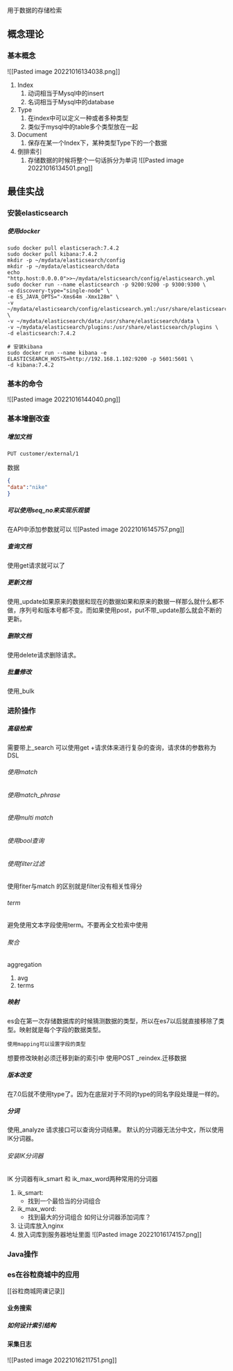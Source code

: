 用于数据的存储检索
## 概念理论
### 基本概念
![[Pasted image 20221016134038.png]]
1. Index 
	1. 动词相当于Mysql中的insert
	2. 名词相当于Mysql中的database
2. Type
	1. 在index中可以定义一种或者多种类型
	2. 类似于mysql中的table多个类型放在一起
3. Document
	1. 保存在某一个Index下，某种类型Type下的一个数据
4. 倒排索引
	1. 存储数据的时候将整个一句话拆分为单词
![[Pasted image 20221016134501.png]]

## 最佳实战
### 安装elasticsearch
##### 使用docker
``` shell
sudo docker pull elasticserach:7.4.2
sudo docker pull kibana:7.4.2
mkdir -p ~/mydata/elasticsearch/config
mkdir -p ~/mydata/elasticsearch/data
echo "http.host:0.0.0.0">>~/mydata/elsticsearch/config/elasticsearch.yml
sudo docker run --name elasticsearch -p 9200:9200 -p 9300:9300 \
-e discovery-type="single-node" \
-e ES_JAVA_OPTS="-Xms64m -Xmx128m" \
-v ~/mydata/elasticsearch/config/elasticsearch.yml:/usr/share/elasticsearch/config/elasticsearch.yml \
-v ~/mydata/elasticsearch/data:/usr/share/elasticsearch/data \
-v ~/mydata/elasticsearch/plugins:/usr/share/elasticsearch/plugins \
-d elasticsearch:7.4.2

# 安装kibana
sudo docker run --name kibana -e ELASTICSEARCH_HOSTS=http://192.168.1.102:9200 -p 5601:5601 \
-d kibana:7.4.2
```

### 基本的命令
![[Pasted image 20221016144040.png]]
### 基本增删改查
##### 增加文档
```shell
PUT customer/external/1
```
数据
```json
{
"data":"nike"
}

```
#####  可以使用seq_no来实现乐观锁
在API中添加参数就可以
![[Pasted image 20221016145757.png]]
##### 查询文档
使用get请求就可以了
##### 更新文档
使用_update如果原来的数据和现在的数据如果和原来的数据一样那么就什么都不做，序列号和版本号都不变。而如果使用post，put不带_update那么就会不断的更新。
##### 删除文档
使用delete请求删除请求。
##### 批量修改
使用_bulk
### 进阶操作
##### 高级检索
需要带上_search
可以使用get +请求体来进行复杂的查询，请求体的参数称为DSL
######  使用match
###### 使用match_phrase
###### 使用multi match
######  使用bool查询
######  使用filter过滤
使用fiter与match 的区别就是filter没有相关性得分
###### term
避免使用文本字段使用term。不要再全文检索中使用
###### 聚合
aggregation
1. avg
2. terms

##### 映射
es会在第一次存储数据库的时候猜测数据的类型，所以在es7以后就直接移除了类型。映射就是每个字段的数据类型。
``` 
使用mapping可以设置字段的类型

```
想要修改映射必须迁移到新的索引中
使用POST _reindex.迁移数据



##### 版本改变
在7.0后就不使用type了。因为在底层对于不同的type的同名字段处理是一样的。
##### 分词
使用_analyze 请求接口可以查询分词结果。
默认的分词器无法分中文，所以使用IK分词器。
###### 安装IK分词器
IK 分词器有ik_smart 和 ik_max_word两种常用的分词器
1. ik_smart:
	-  找到一个最恰当的分词组合
2. ik_max_word:
	- 找到最大的分词组合
如何让分词器添加词库？
1. 让词库放入nginx
2. 放入词库到服务器地址里面
![[Pasted image 20221016174157.png]]


### Java操作
### es在谷粒商城中的应用
[[谷粒商城网课记录]]
#### 业务搜索
##### 如何设计索引结构


#### 采集日志
![[Pasted image 20221016211751.png]]






